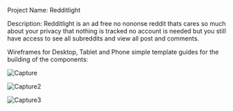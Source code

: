 Project Name: Redditlight

Description: Redditlight is an ad free no nononse reddit thats cares so much about your privacy that nothing is tracked no account is needed but you still have access to see all subreddits and view all post and comments.

Wireframes for Desktop, Tablet and Phone simple template guides for the building of the components:

![Capture](https://github.com/user-attachments/assets/d73ca655-4339-4a4d-977b-10457c2614f9)

![Capture2](https://github.com/user-attachments/assets/e94cb90b-4435-45cf-8435-66bde76c2fd5)

![Capture3](https://github.com/user-attachments/assets/2d6cddda-7851-433f-9b3c-570eba1c9f29)
